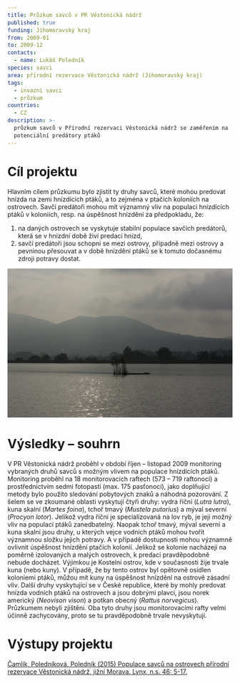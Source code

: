 ```yaml
---
title: Průzkum savců v PR Věstonická nádrž
published: true
funding: Jihomoravský kraj
from: 2009-01
to: 2009-12
contacts:
  - name: Lukáš Poledník
species: savci
area: přírodní rezervace Věstonická nádrž (Jihomoravský kraj)
tags:
  - invazní savci
  - průzkum
countries:
  - CZ
description: >-
  průzkum savců v Přírodní rezervaci Věstonická nádrž se zaměřením na
  potenciální predátory ptáků
---
```

# Cíl projektu

Hlavním cílem průzkumu bylo zjistit ty druhy savců, které mohou predovat hnízda na zemi hnízdících ptáků, a to zejména v ptačích koloniích na ostrovech. Savčí predátoři mohou mít významný vliv na populaci hnízdících ptáků v koloniích, resp. na úspěšnost hnízdění za předpokladu, že:

1. na daných ostrovech se vyskytuje stabilní populace savčích predátorů, která se v hnízdní době živí predací hnízd,
2. savčí predátoři jsou schopni se mezi ostrovy, případně mezi ostrovy a pevninou přesouvat a v době hnízdění ptáků se k tomuto dočasnému zdroji potravy dostat.

![Pohled na Věstonickou nádrž, střední nádrž díla Nové mlýny](/media/_igp3869.jpg "Věstonická nádrž")

# Výsledky – souhrn

V PR Věstonická nádrž proběhl v období říjen – listopad 2009 monitoring vybraných druhů savců s možným vlivem na populace hnízdících ptáků. Monitoring proběhl na 18 monitorovacích raftech (573 – 719 raftonocí) a prostřednictvím sedmi fotopastí (max. 175 pasťonocí), jako doplňující metody bylo použito sledování pobytových znaků a náhodná pozorování. Z šelem se ve zkoumané oblasti vyskytují čtyři druhy: vydra říční (_Lutra lutra_), kuna skalní (_Martes foina_), tchoř tmavý (_Mustela putorius_) a mýval severní (_Procyon lotor_). Jelikož vydra říční je specializovaná na lov ryb, je její možný vliv na populaci ptáků zanedbatelný. Naopak tchoř tmavý, mýval severní a kuna skalní jsou druhy, u kterých vejce vodních ptáků mohou tvořit významnou složku jejich potravy. A v případě dostupnosti mohou významně ovlivnit úspěšnost hnízdění ptačích kolonií. Jelikož se kolonie nacházejí na poměrně izolovaných a malých ostrovech, k predaci pravděpodobně nebude docházet. Výjimkou je Kostelní ostrov, kde v současnosti žije trvale kuna (nebo kuny). V případě, že by tento ostrov byl opětovně osídlen koloniemi ptáků, můžou mít kuny na úspěšnost hnízdění na ostrově zásadní vliv. Další druhy vyskytující se v České republice, které by mohly predovat hnízda vodních ptáků na ostrovech a jsou dobrými plavci, jsou norek americký (_Neovison vison_) a potkan obecný (_Rattus norvegicus_). Průzkumem nebyli zjištěni. Oba tyto druhy jsou monitorovacími rafty velmi účinně zachycovány, proto se tu pravděpodobně trvale nevyskytují.

# Výstupy projektu

[Čamlík, Poledníková, Poledník (2015) Populace savců na ostrovech přírodní rezervace Věstonická nádrž, jižní Morava. Lynx, n.s. 46: 5-17.](/publications/populace-savců-na-ostrovech-přírodní-rezervace-věstonická-nádrž-jižní-morava)

